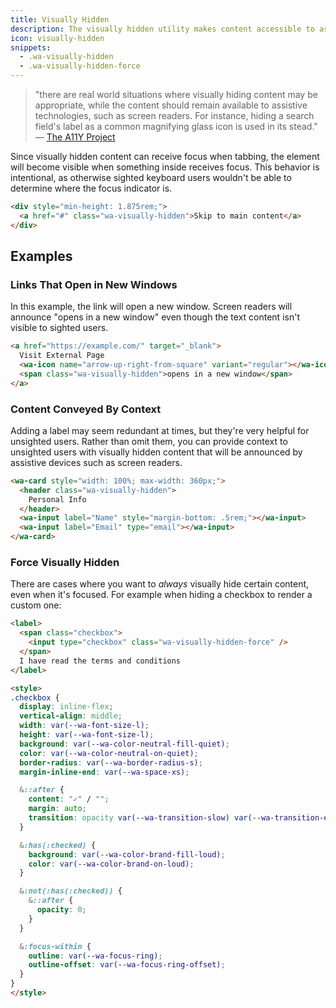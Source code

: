 ```yaml
---
title: Visually Hidden
description: The visually hidden utility makes content accessible to assistive devices without displaying it on the screen.
icon: visually-hidden
snippets:
  - .wa-visually-hidden
  - .wa-visually-hidden-force
---
```


> "there are real world situations where visually hiding content may be appropriate, while the content should remain available to assistive technologies, such as screen readers. For instance, hiding a search field's label as a common magnifying glass icon is used in its stead."
> — [The A11Y Project](https://www.a11yproject.com/posts/2013-01-11-how-to-hide-content/)

Since visually hidden content can receive focus when tabbing, the element will become visible when something inside receives focus.
This behavior is intentional, as otherwise sighted keyboard users wouldn't be able to determine where the focus indicator is.

```html {.example}
<div style="min-height: 1.875rem;">
  <a href="#" class="wa-visually-hidden">Skip to main content</a>
</div>
```

## Examples

### Links That Open in New Windows

In this example, the link will open a new window. Screen readers will announce "opens in a new window" even though the text content isn't visible to sighted users.

```html {.example}
<a href="https://example.com/" target="_blank">
  Visit External Page
  <wa-icon name="arrow-up-right-from-square" variant="regular"></wa-icon>
  <span class="wa-visually-hidden">opens in a new window</span>
</a>
```

### Content Conveyed By Context

Adding a label may seem redundant at times, but they're very helpful for unsighted users. Rather than omit them, you can provide context to unsighted users with visually hidden content that will be announced by assistive devices such as screen readers.

```html {.example}
<wa-card style="width: 100%; max-width: 360px;">
  <header class="wa-visually-hidden">
    Personal Info
  </header>
  <wa-input label="Name" style="margin-bottom: .5rem;"></wa-input>
  <wa-input label="Email" type="email"></wa-input>
</wa-card>
```

### Force Visually Hidden

There are cases where you want to _always_ visually hide certain content, even when it's focused.
For example when hiding a checkbox to render a custom one:

```html {.example}
<label>
  <span class="checkbox">
    <input type="checkbox" class="wa-visually-hidden-force" />
  </span>
  I have read the terms and conditions
</label>

<style>
.checkbox {
  display: inline-flex;
  vertical-align: middle;
  width: var(--wa-font-size-l);
  height: var(--wa-font-size-l);
  background: var(--wa-color-neutral-fill-quiet);
  color: var(--wa-color-neutral-on-quiet);
  border-radius: var(--wa-border-radius-s);
  margin-inline-end: var(--wa-space-xs);

  &::after {
    content: "✓" / "";
    margin: auto;
    transition: opacity var(--wa-transition-slow) var(--wa-transition-easing);
  }

  &:has(:checked) {
    background: var(--wa-color-brand-fill-loud);
    color: var(--wa-color-brand-on-loud);
  }

  &:not(:has(:checked)) {
    &::after {
      opacity: 0;
    }
  }

  &:focus-within {
    outline: var(--wa-focus-ring);
    outline-offset: var(--wa-focus-ring-offset);
  }
}
</style>
```
